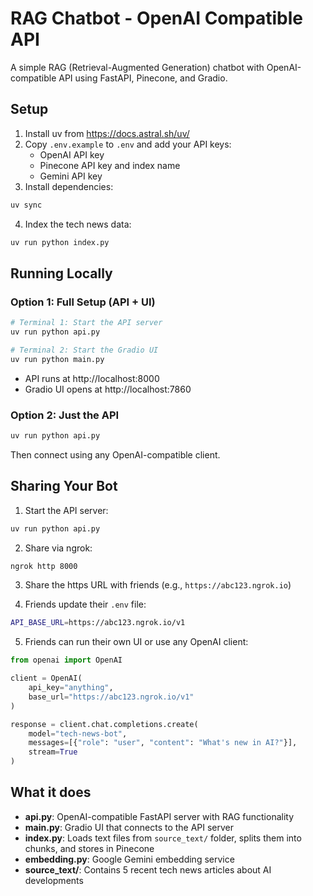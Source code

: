 # RAG Chatbot - OpenAI Compatible API

A simple RAG (Retrieval-Augmented Generation) chatbot with OpenAI-compatible API using FastAPI, Pinecone, and Gradio.

## Setup

1. Install uv from https://docs.astral.sh/uv/
2. Copy `.env.example` to `.env` and add your API keys:
   - OpenAI API key
   - Pinecone API key and index name  
   - Gemini API key
3. Install dependencies:

```bash
uv sync
```

4. Index the tech news data:

```bash
uv run python index.py
```

## Running Locally

### Option 1: Full Setup (API + UI)
```bash
# Terminal 1: Start the API server
uv run python api.py

# Terminal 2: Start the Gradio UI
uv run python main.py
```
- API runs at http://localhost:8000
- Gradio UI opens at http://localhost:7860

### Option 2: Just the API
```bash
uv run python api.py
```
Then connect using any OpenAI-compatible client.

## Sharing Your Bot

1. Start the API server:
```bash
uv run python api.py
```

2. Share via ngrok:
```bash
ngrok http 8000
```

3. Share the https URL with friends (e.g., `https://abc123.ngrok.io`)

4. Friends update their `.env` file:
```bash
API_BASE_URL=https://abc123.ngrok.io/v1
```

5. Friends can run their own UI or use any OpenAI client:
```python
from openai import OpenAI

client = OpenAI(
    api_key="anything", 
    base_url="https://abc123.ngrok.io/v1"
)

response = client.chat.completions.create(
    model="tech-news-bot",
    messages=[{"role": "user", "content": "What's new in AI?"}],
    stream=True
)
```

## What it does

- **api.py**: OpenAI-compatible FastAPI server with RAG functionality
- **main.py**: Gradio UI that connects to the API server
- **index.py**: Loads text files from `source_text/` folder, splits them into chunks, and stores in Pinecone
- **embedding.py**: Google Gemini embedding service
- **source_text/**: Contains 5 recent tech news articles about AI developments